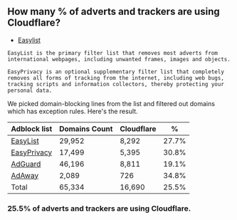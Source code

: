 ## How many % of adverts and trackers are using Cloudflare?


- [Easylist](https://web.archive.org/web/20210516110248/https://easylist.to/)
```
EasyList is the primary filter list that removes most adverts from international webpages, including unwanted frames, images and objects.

EasyPrivacy is an optional supplementary filter list that completely removes all forms of tracking from the internet, including web bugs, tracking scripts and information collectors, thereby protecting your personal data.
```


We picked domain-blocking lines from the list and filtered out domains which has exception rules.
Here's the result.


| Adblock list | Domains Count | Cloudflare | % |
| --- | --- | --- | --- |
| [EasyList](https://easylist.to/easylist/easylist.txt) | 29,952 | 8,292 | 27.7% |
| [EasyPrivacy](https://easylist.to/easylist/easyprivacy.txt) | 17,499 | 5,395 | 30.8% |
| [AdGuard](https://adguardteam.github.io/AdGuardSDNSFilter/Filters/filter.txt) | 46,196 | 8,811 | 19.1% |
| [AdAway](https://raw.githubusercontent.com/AdAway/adaway.github.io/master/hosts.txt) | 2,089 | 726 | 34.8% |
| Total | 65,334 | 16,690 | 25.5% |


### 25.5% of adverts and trackers are using Cloudflare.
